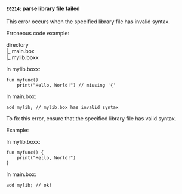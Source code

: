 #### `E0214`: parse library file failed

This error occurs when the specified library file has invalid syntax.

Erroneous code example:

directory  
|_ main.box  
|_ mylib.boxx  

In mylib.boxx:
``` 
fun myfunc() 
    print("Hello, World!") // missing '{'
```

In main.box:
``` in main.box
add mylib; // mylib.box has invalid syntax
```

To fix this error, ensure that the specified library file has valid syntax.

Example:

In mylib.boxx:

```
fun myfunc() {
    print("Hello, World!")
}
```
In main.box:

```
add mylib; // ok!
```
